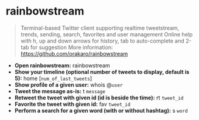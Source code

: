 # rainbowstream
> Terminal-based Twitter client supporting realtime tweetstream, trends, sending, search, favorites and user management
> Online help with h, up and down arrows for history, tab to auto-complete and 2-tab for suggestion
> More information: <https://github.com/orakaro/rainbowstream>
- **Open rainbowstream:**
rainbowstream
- **Show your timeline (optional number of tweets to display, default is 5):**
home [`num_of_last_tweets`]
- **Show profile of a given user:**
whois @`user`
- **Tweet the message as-is:**
t `message`
- **Retweet the tweet with given id (id is beside the time):**
rt `tweet_id`
- **Favorite the tweet with given id:**
fav `tweet_id`
- **Perform a search for a given word (with or without hashtag):**
s `word`
